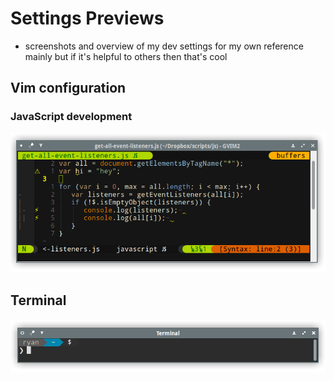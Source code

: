 # Settings Previews

* screenshots and overview of my dev settings for my own reference mainly but if it's helpful to others then that's cool

## Vim configuration

### JavaScript development

![img](previews/vim-js-development-1.png)

## Terminal

![img](previews/bash-terminal-1.png)
